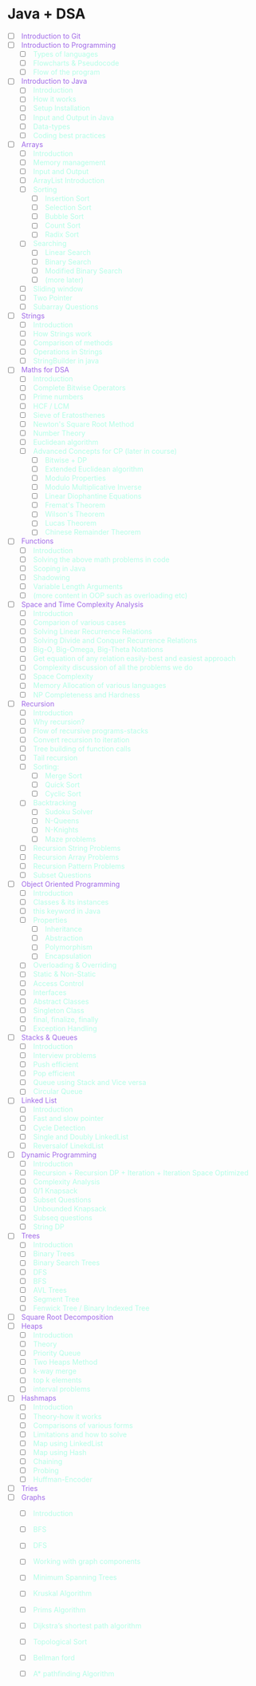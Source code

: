 # Java + DSA
- [ ] <font color="#A16AE8"> Introduction to Git</font>
- [ ] <font color="#A16AE8"> Introduction to Programming</font>
    - [ ] <font color="#B4FEE7"> Types of languages</font>
    - [ ] <font color="#B4FEE7"> Flowcharts & Pseudocode</font>
    - [ ] <font color="#B4FEE7"> Flow of the program</font>
- [ ] <font color="#A16AE8"> Introduction to Java</font>
    - [ ] <font color="#B4FEE7"> Introduction</font>
    - [ ] <font color="#B4FEE7"> How it works </font>
    - [ ] <font color="#B4FEE7"> Setup Installation</font>
    - [ ] <font color="#B4FEE7"> Input and Output in Java</font>
    - [ ] <font color="#B4FEE7"> Data-types</font>
    - [ ] <font color="#B4FEE7"> Coding best practices</font>
- [ ] <font color="#A16AE8"> Arrays</font>
    - [ ] <font color="#B4FEE7"> Introduction</font>
    - [ ] <font color="#B4FEE7"> Memory management</font>
    - [ ] <font color="#B4FEE7"> Input and Output</font>
    - [ ] <font color="#B4FEE7"> ArrayList Introduction</font>
    - [ ] <font color="#B4FEE7"> Sorting</font>
        - [ ] <font color="#B4FEE7"> Insertion Sort</font>
        - [ ] <font color="#B4FEE7"> Selection Sort</font>
        - [ ] <font color="#B4FEE7"> Bubble Sort</font>
        - [ ] <font color="#B4FEE7"> Count Sort</font>
        - [ ] <font color="#B4FEE7"> Radix Sort</font>
    - [ ] <font color="#B4FEE7"> Searching</font>
        - [ ] <font color="#B4FEE7"> Linear Search </font>
        - [ ] <font color="#B4FEE7"> Binary Search</font>
        - [ ] <font color="#B4FEE7"> Modified Binary Search</font>
        - [ ] <font color="#B4FEE7"> (more later)</font>
    - [ ] <font color="#B4FEE7"> Sliding window</font>
    - [ ] <font color="#B4FEE7"> Two Pointer</font>
    - [ ] <font color="#B4FEE7"> Subarray Questions</font>
- [ ] <font color="#A16AE8"> Strings</font>
    - [ ] <font color="#B4FEE7"> Introduction</font>
    - [ ] <font color="#B4FEE7"> How Strings work</font>
    - [ ] <font color="#B4FEE7"> Comparison of methods</font>
    - [ ] <font color="#B4FEE7"> Operations in Strings</font>
    - [ ] <font color="#B4FEE7"> StringBuilder in java</font>
- [ ] <font color="#A16AE8"> Maths for DSA</font>
    - [ ] <font color="#B4FEE7"> Introduction</font>
    - [ ] <font color="#B4FEE7"> Complete Bitwise Operators</font>
    - [ ] <font color="#B4FEE7"> Prime numbers</font>
    - [ ] <font color="#B4FEE7"> HCF / LCM</font>
    - [ ] <font color="#B4FEE7"> Sieve of Eratosthenes</font>
    - [ ] <font color="#B4FEE7"> Newton's Square Root Method</font>
    - [ ] <font color="#B4FEE7"> Number Theory</font>
    - [ ] <font color="#B4FEE7"> Euclidean algorithm</font>
    - [ ] <font color="#B4FEE7"> Advanced Concepts for CP (later in course)</font>
        - [ ] <font color="#B4FEE7"> Bitwise + DP</font>
        - [ ] <font color="#B4FEE7"> Extended Euclidean algorithm</font>
        - [ ] <font color="#B4FEE7"> Modulo Properties</font>
        - [ ] <font color="#B4FEE7"> Modulo Multiplicative Inverse</font>
        - [ ] <font color="#B4FEE7"> Linear Diophantine Equations</font>
        - [ ] <font color="#B4FEE7"> Fremat's Theorem</font>
        - [ ] <font color="#B4FEE7"> Wilson's Theorem</font>
        - [ ] <font color="#B4FEE7"> Lucas Theorem</font>
        - [ ] <font color="#B4FEE7"> Chinese Remainder Theorem</font>
- [ ] <font color="#A16AE8"> Functions</font>
    - [ ] <font color="#B4FEE7"> Introduction</font>
    - [ ] <font color="#B4FEE7"> Solving the above math problems in code</font>
    - [ ] <font color="#B4FEE7"> Scoping in Java</font>
    - [ ] <font color="#B4FEE7"> Shadowing</font>
    - [ ] <font color="#B4FEE7"> Variable Length Arguments</font>
    - [ ] <font color="#B4FEE7"> (more content in OOP such as overloading etc)</font>
- [ ] <font color="#A16AE8"> Space and Time Complexity Analysis</font>
    - [ ] <font color="#B4FEE7"> Introduction</font>
    - [ ] <font color="#B4FEE7"> Comparion of various cases</font>
    - [ ] <font color="#B4FEE7"> Solving Linear Recurrence Relations</font>
    - [ ] <font color="#B4FEE7"> Solving Divide and Conquer Recurrence Relations</font>
    - [ ] <font color="#B4FEE7"> Big-O, Big-Omega, Big-Theta Notations</font>
    - [ ] <font color="#B4FEE7"> Get equation of any relation easily-best and easiest approach</font>
    - [ ] <font color="#B4FEE7"> Complexity discussion of all the problems we do</font>
    - [ ] <font color="#B4FEE7"> Space Complexity </font>
    - [ ] <font color="#B4FEE7"> Memory Allocation of various languages</font>
    - [ ] <font color="#B4FEE7"> NP Completeness and Hardness</font>
- [ ] <font color="#A16AE8"> Recursion</font>
    - [ ] <font color="#B4FEE7"> Introduction</font>
    - [ ] <font color="#B4FEE7"> Why recursion?</font>
    - [ ] <font color="#B4FEE7"> Flow of recursive programs-stacks</font>
    - [ ] <font color="#B4FEE7"> Convert recursion to iteration</font>
    - [ ] <font color="#B4FEE7"> Tree building of function calls</font>
    - [ ] <font color="#B4FEE7"> Tail recursion</font>
    - [ ] <font color="#B4FEE7"> Sorting:</font>
        - [ ] <font color="#B4FEE7"> Merge Sort</font>
        - [ ] <font color="#B4FEE7"> Quick Sort</font>
        - [ ] <font color="#B4FEE7"> Cyclic Sort</font>
    - [ ] <font color="#B4FEE7"> Backtracking</font>
        - [ ] <font color="#B4FEE7"> Sudoku Solver</font>
        - [ ] <font color="#B4FEE7"> N-Queens</font>
        - [ ] <font color="#B4FEE7"> N-Knights</font>
        - [ ] <font color="#B4FEE7"> Maze problems</font>
    - [ ] <font color="#B4FEE7"> Recursion String Problems</font>
    - [ ] <font color="#B4FEE7"> Recursion Array Problems</font>
    - [ ] <font color="#B4FEE7"> Recursion Pattern Problems</font>
    - [ ] <font color="#B4FEE7"> Subset Questions</font>
- [ ] <font color="#A16AE8"> Object Oriented Programming</font>
    - [ ] <font color="#B4FEE7"> Introduction</font>
    - [ ] <font color="#B4FEE7"> Classes & its instances</font>
    - [ ] <font color="#B4FEE7"> this keyword in Java</font>
    - [ ] <font color="#B4FEE7"> Properties</font>
        - [ ] <font color="#B4FEE7"> Inheritance</font>
        - [ ] <font color="#B4FEE7"> Abstraction</font>
        - [ ] <font color="#B4FEE7"> Polymorphism</font>
        - [ ] <font color="#B4FEE7"> Encapsulation</font>
    - [ ] <font color="#B4FEE7"> Overloading & Overriding</font>
    - [ ] <font color="#B4FEE7"> Static & Non-Static</font>
    - [ ] <font color="#B4FEE7"> Access Control</font>
    - [ ] <font color="#B4FEE7"> Interfaces</font>
    - [ ] <font color="#B4FEE7"> Abstract Classes</font>
    - [ ] <font color="#B4FEE7"> Singleton Class</font>
    - [ ] <font color="#B4FEE7"> final, finalize, finally</font>
    - [ ] <font color="#B4FEE7"> Exception Handling</font>
- [ ] <font color="#A16AE8"> Stacks & Queues</font>
    - [ ] <font color="#B4FEE7"> Introduction</font>
    - [ ] <font color="#B4FEE7"> Interview problems</font>
    - [ ] <font color="#B4FEE7"> Push efficient</font>
    - [ ] <font color="#B4FEE7"> Pop efficient</font>
    - [ ] <font color="#B4FEE7"> Queue using Stack and Vice versa</font>
    - [ ] <font color="#B4FEE7"> Circular Queue</font>
- [ ] <font color="#A16AE8"> Linked List</font>
    - [ ] <font color="#B4FEE7"> Introduction</font>
    - [ ] <font color="#B4FEE7"> Fast and slow pointer</font>
    - [ ] <font color="#B4FEE7"> Cycle Detection</font>
    - [ ] <font color="#B4FEE7"> Single and Doubly LinkedList</font>
    - [ ] <font color="#B4FEE7"> Reversalof LinekdList</font>
- [ ] <font color="#A16AE8"> Dynamic Programming</font>
    - [ ] <font color="#B4FEE7"> Introduction</font>
    - [ ] <font color="#B4FEE7"> Recursion + Recursion DP + Iteration + Iteration Space Optimized</font>
    - [ ] <font color="#B4FEE7"> Complexity Analysis</font>
    - [ ] <font color="#B4FEE7"> 0/1 Knapsack</font>
    - [ ] <font color="#B4FEE7"> Subset Questions</font>
    - [ ] <font color="#B4FEE7"> Unbounded Knapsack</font>
    - [ ] <font color="#B4FEE7"> Subseq questions</font>
    - [ ] <font color="#B4FEE7"> String DP</font>
- [ ] <font color="#A16AE8"> Trees</font>
    - [ ] <font color="#B4FEE7"> Introduction</font>
    - [ ] <font color="#B4FEE7"> Binary Trees</font>
    - [ ] <font color="#B4FEE7"> Binary Search Trees</font>
    - [ ] <font color="#B4FEE7"> DFS</font>
    - [ ] <font color="#B4FEE7"> BFS</font>
    - [ ] <font color="#B4FEE7"> AVL Trees</font>
    - [ ] <font color="#B4FEE7"> Segment Tree</font>
    - [ ] <font color="#B4FEE7"> Fenwick Tree / Binary Indexed Tree</font>
- [ ] <font color="#A16AE8"> Square Root Decomposition</font>
- [ ] <font color="#A16AE8"> Heaps</font>
    - [ ] <font color="#B4FEE7"> Introduction</font>
    - [ ] <font color="#B4FEE7"> Theory</font>
    - [ ] <font color="#B4FEE7"> Priority Queue</font>
    - [ ] <font color="#B4FEE7"> Two Heaps Method</font>
    - [ ] <font color="#B4FEE7"> k-way merge</font>
    - [ ] <font color="#B4FEE7"> top k elements</font>
    - [ ] <font color="#B4FEE7"> interval problems</font>
- [ ] <font color="#A16AE8"> Hashmaps</font>
    - [ ] <font color="#B4FEE7"> Introduction</font>
    - [ ] <font color="#B4FEE7"> Theory-how it works</font>
    - [ ] <font color="#B4FEE7"> Comparisons of various forms</font>
    - [ ] <font color="#B4FEE7"> Limitations and how to solve</font>
    - [ ] <font color="#B4FEE7"> Map using LinkedList</font>
    - [ ] <font color="#B4FEE7"> Map using Hash</font>
    - [ ] <font color="#B4FEE7"> Chaining</font>
    - [ ] <font color="#B4FEE7"> Probing</font>
    - [ ] <font color="#B4FEE7"> Huffman-Encoder</font>
- [ ] <font color="#A16AE8"> Tries</font>
- [ ] <font color="#A16AE8"> Graphs</font>
    - [ ] <font color="#B4FEE7"> Introduction</font>
    - [ ] <font color="#B4FEE7"> BFS</font>
    - [ ] <font color="#B4FEE7"> DFS</font>
    - [ ] <font color="#B4FEE7"> Working with graph components</font>
    - [ ] <font color="#B4FEE7"> Minimum Spanning Trees</font>
    - [ ] <font color="#B4FEE7"> Kruskal Algorithm</font>
    - [ ] <font color="#B4FEE7"> Prims Algorithm</font>
    - [ ] <font color="#B4FEE7"> Dijkstra’s shortest path algorithm</font>
    - [ ] <font color="#B4FEE7"> Topological Sort</font>
    - [ ] <font color="#B4FEE7"> Bellman ford</font>
    - [ ] <font color="#B4FEE7"> A* pathfinding Algorithm</font>
    
    
